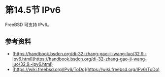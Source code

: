 # 第14.5节 IPv6

FreeBSD 可支持 IPv6。

## 参考资料

* [https://handbook.bsdcn.org/di-32-zhang-gao-ji-wang-luo/32.9.-ipv6.html](https://handbook.bsdcn.org/di-32-zhang-gao-ji-wang-luo/32.9.-ipv6.html)
* [https://wiki.freebsd.org/IPv6/ToDo](https://wiki.freebsd.org/IPv6/ToDo)
